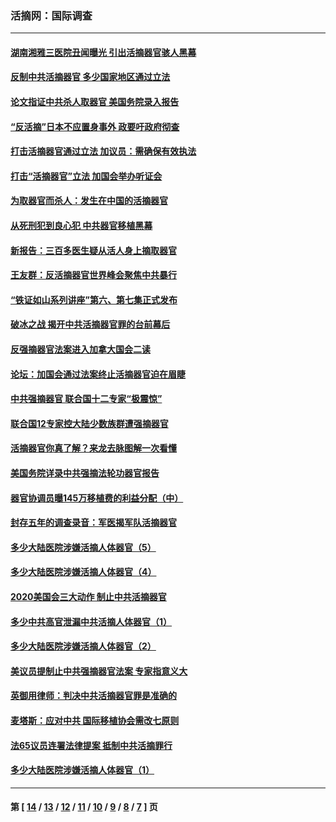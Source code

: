 ### 活摘网：国际调查
---
#### [湖南湘雅三医院丑闻曝光 引出活摘器官骇人黑幕](../../pages/nf5947/n14051847.md?08130430) 
#### [反制中共活摘器官 多少国家地区通过立法](../../pages/nf5947/n14009863.md?08130430) 
#### [论文指证中共杀人取器官 美国务院录入报告](../../pages/nf5947/n13999890.md?08130430) 
#### [“反活摘”日本不应置身事外 政要吁政府彻查](../../pages/nf5947/n13971188.md?08130430) 
#### [打击活摘器官通过立法 加议员：需确保有效执法](../../pages/nf5947/n13886356.md?08130430) 
#### [打击“活摘器官”立法 加国会举办听证会](../../pages/nf5947/n13869362.md?08130430) 
#### [为取器官而杀人：发生在中国的活摘器官](../../pages/nf5947/n13794731.md?08130430) 
#### [从死刑犯到良心犯 中共器官移植黑幕](../../pages/nf5947/n13764669.md?08130430) 
#### [新报告：三百多医生疑从活人身上摘取器官](../../pages/nf5947/n13703044.md?08130430) 
#### [王友群：反活摘器官世界峰会聚焦中共暴行](../../pages/nf5947/n13250738.md?08130430) 
#### [“铁证如山系列讲座”第六、第七集正式发布](../../pages/nf5947/n13106287.md?08130430) 
#### [破冰之战 揭开中共活摘器官罪的台前幕后](../../pages/nf5947/n13082457.md?08130430) 
#### [反强摘器官法案进入加拿大国会二读](../../pages/nf5947/n13033450.md?08130430) 
#### [论坛：加国会通过法案终止活摘器官迫在眉睫](../../pages/nf5947/n13029839.md?08130430) 
#### [中共强摘器官 联合国十二专家“极震惊”](../../pages/nf5947/n13024313.md?08130430) 
#### [联合国12专家控大陆少数族群遭强摘器官](../../pages/nf5947/n13023877.md?08130430) 
#### [活摘器官你真了解？来龙去脉图解一次看懂](../../pages/nf5947/n13013820.md?08130430) 
#### [美国务院详录中共强摘法轮功器官报告](../../pages/nf5947/n12944519.md?08130430) 
#### [器官协调员曝145万移植费的利益分配（中）](../../pages/nf5947/n12894547.md?08130430) 
#### [封存五年的调查录音：军医揭军队活摘器官](../../pages/nf5947/n12798692.md?08130430) 
#### [多少大陆医院涉嫌活摘人体器官（5）](../../pages/nf5947/n12768383.md?08130430) 
#### [多少大陆医院涉嫌活摘人体器官（4）](../../pages/nf5947/n12664434.md?08130430) 
#### [2020美国会三大动作 制止中共活摘器官](../../pages/nf5947/n12682004.md?08130430) 
#### [多少中共高官泄漏中共活摘人体器官（1）](../../pages/nf5947/n12671234.md?08130430) 
#### [多少大陆医院涉嫌活摘人体器官（2）](../../pages/nf5947/n12655589.md?08130430) 
#### [美议员提制止中共强摘器官法案 专家指意义大](../../pages/nf5947/n12630561.md?08130430) 
#### [英御用律师：判决中共活摘器官罪是准确的](../../pages/nf5947/n12580740.md?08130430) 
#### [麦塔斯：应对中共 国际移植协会需改七原则](../../pages/nf5947/n12514711.md?08130430) 
#### [法65议员连署法律提案 抵制中共活摘罪行](../../pages/nf5947/n12437047.md?08130430) 
#### [多少大陆医院涉嫌活摘人体器官（1）](../../pages/nf5947/n12414284.md?08130430) 

---
#### 第 [ [14](./14.md?08130430) / [13](./13.md?08130430) / [12](./12.md?08130430) / [11](./11.md?08130430) / [10](./10.md?08130430) / [9](./9.md?08130430) / [8](./8.md?08130430) / [7](./7.md?08130430) ] 页
